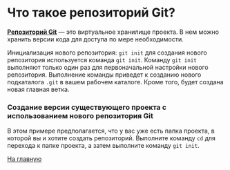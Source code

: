 # Что такое репозиторий Git?

[**Репозиторий Git**](https://bitbucket.org/product/ru/code-repository) — это виртуальное хранилище проекта. В нем можно хранить версии кода для доступа по мере необходимости.

Инициализация нового репозитория: `git init` для создания нового репозитория используется команда `git init`. Команду `git init` выполняют только один раз для первоначальной настройки нового репозитория. Выполнение команды приведет к созданию нового подкаталога `.git` в вашем рабочем каталоге. Кроме того, будет создана новая главная ветка.

### Создание версии существующего проекта с использованием нового репозитория Git
В этом примере предполагается, что у вас уже есть папка проекта, в которой вы и хотите создать репозиторий. Выполните команду `cd` для перехода к папке проекта, а затем выполните команду `git init`.

[На главную](/readme.md)
